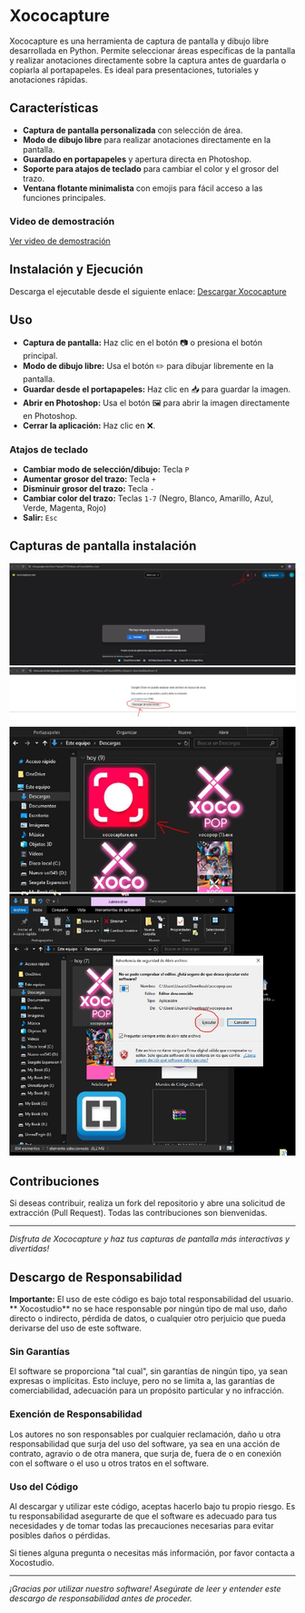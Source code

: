 
# Xococapture

Xococapture es una herramienta de captura de pantalla y dibujo libre desarrollada en Python. Permite seleccionar áreas específicas de la pantalla y realizar anotaciones directamente sobre la captura antes de guardarla o copiarla al portapapeles. Es ideal para presentaciones, tutoriales y anotaciones rápidas.

## Características
- **Captura de pantalla personalizada** con selección de área.
- **Modo de dibujo libre** para realizar anotaciones directamente en la pantalla.
- **Guardado en portapapeles** y apertura directa en Photoshop.
- **Soporte para atajos de teclado** para cambiar el color y el grosor del trazo.
- **Ventana flotante minimalista** con emojis para fácil acceso a las funciones principales.



### Video de demostración
[Ver video de demostración](https://www.youtube.com/watch?v=i-6FQpiGJdk&t=2s)

## Instalación y Ejecución
Descarga el ejecutable desde el siguiente enlace:
   [Descargar Xococapture](https://drive.google.com/file/d/1Gn51XQqtvHl5q9_2TJWYGmyJnxgY2jji/view?usp=sharing)



## Uso

- **Captura de pantalla:** Haz clic en el botón 📷 o presiona el botón principal.
- **Modo de dibujo libre:** Usa el botón ✏️ para dibujar libremente en la pantalla.
- **Guardar desde el portapapeles:** Haz clic en 📥 para guardar la imagen.
- **Abrir en Photoshop:** Usa el botón 🖼️ para abrir la imagen directamente en Photoshop.
- **Cerrar la aplicación:** Haz clic en ❌.

### Atajos de teclado
- **Cambiar modo de selección/dibujo:** Tecla `P`
- **Aumentar grosor del trazo:** Tecla `+`
- **Disminuir grosor del trazo:** Tecla `-`
- **Cambiar color del trazo:** Teclas `1-7` (Negro, Blanco, Amarillo, Azul, Verde, Magenta, Rojo)
- **Salir:** `Esc`



## Capturas de pantalla instalación
![Xocopop en acción](Descargar.JPG)
![Xocopop en acción](Descargar1.JPG)
![Xocopop en acción](Descarga2.JPG)
![Xocopop en acción](Descarga3.JPG)


## Contribuciones
Si deseas contribuir, realiza un fork del repositorio y abre una solicitud de extracción (Pull Request). Todas las contribuciones son bienvenidas.



---

_Disfruta de Xococapture y haz tus capturas de pantalla más interactivas y divertidas!_


## Descargo de Responsabilidad

**Importante:** El uso de este código es bajo total responsabilidad del usuario. ** Xocostudio** no se hace responsable por ningún tipo de mal uso, daño directo o indirecto, pérdida de datos, o cualquier otro perjuicio que pueda derivarse del uso de este software.

### Sin Garantías

El software se proporciona "tal cual", sin garantías de ningún tipo, ya sean expresas o implícitas. Esto incluye, pero no se limita a, las garantías de comerciabilidad, adecuación para un propósito particular y no infracción.

### Exención de Responsabilidad

Los autores no son responsables por cualquier reclamación, daño u otra responsabilidad que surja del uso del software, ya sea en una acción de contrato, agravio o de otra manera, que surja de, fuera de o en conexión con el software o el uso u otros tratos en el software.

### Uso del Código

Al descargar y utilizar este código, aceptas hacerlo bajo tu propio riesgo. Es tu responsabilidad asegurarte de que el software es adecuado para tus necesidades y de tomar todas las precauciones necesarias para evitar posibles daños o pérdidas.



Si tienes alguna pregunta o necesitas más información, por favor contacta a Xocostudio.

---

*¡Gracias por utilizar nuestro software! Asegúrate de leer y entender este descargo de responsabilidad antes de proceder.*


